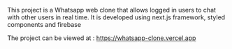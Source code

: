 This project is a Whatsapp web clone that allows logged in users to chat with other users in real time.
It is developed using next.js framework, styled components and firebase

The project can be viewed at :
https://whatsapp-clone.vercel.app
